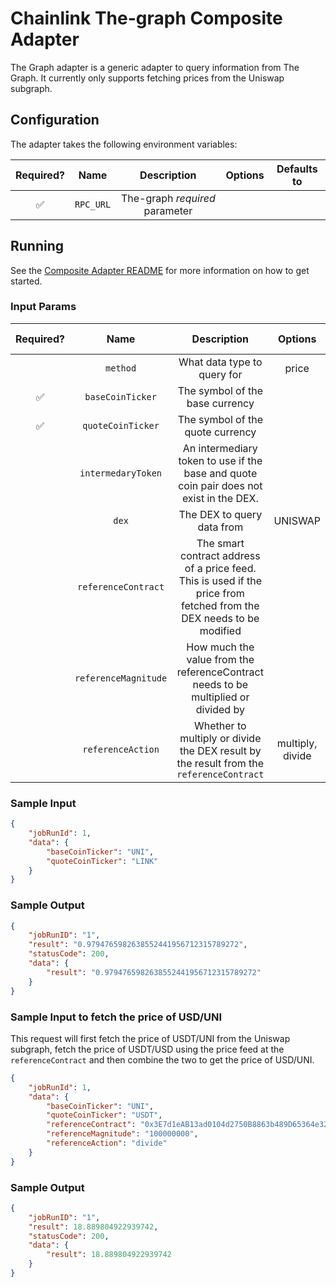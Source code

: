 # Chainlink The-graph Composite Adapter

The Graph adapter is a generic adapter to query information from The Graph.  It currently only supports fetching prices from the Uniswap subgraph.

## Configuration

The adapter takes the following environment variables:

| Required? |   Name    |         Description          | Options | Defaults to |
| :-------: | :-------: | :--------------------------: | :-----: | :---------: |
|    ✅     | `RPC_URL` | The-graph _required_ parameter |         |             |

## Running

See the [Composite Adapter README](../README.md) for more information on how to get started.

### Input Params

| Required? |            Name            |               Description                |       Options       | Defaults to |
| :-------: | :------------------------: | :--------------------------------------: | :-----------------: | :---------: |
|           |       `method`             |   What data type to query for            |        price             |     price        |
|    ✅     |       `baseCoinTicker`      |   The symbol of the base currency       |                     |             |
|    ✅     |       `quoteCoinTicker`     |   The symbol of the quote currency      |                     |             |
|         |       `intermedaryToken`      |   An intermediary token to use if the base and quote coin pair does not exist in the DEX.       |                     |      WETH       |
|           |       `dex`                |   The DEX to query data from             |   UNISWAP           |   UNISWAP   |    
|           | `referenceContract`         |   The smart contract address of a price feed.  This is used if the price from fetched from the DEX needs to be modified    | |             |
|           | `referenceMagnitude`  |   How much the value from the referenceContract needs to be multiplied or divided by    |      |             |
|           | `referenceAction`  |   Whether to multiply or divide the DEX result by the result from the `referenceContract`   |  multiply, divide  |      multiply       |

### Sample Input 

```json
{
    "jobRunId": 1,
    "data": {
        "baseCoinTicker": "UNI",
        "quoteCoinTicker": "LINK"
    }
}
```

### Sample Output

```json
{
    "jobRunID": "1",
    "result": "0.9794765982638552441956712315789272",
    "statusCode": 200,
    "data": {
        "result": "0.9794765982638552441956712315789272"
    }
}
```


### Sample Input to fetch the price of USD/UNI

This request will first fetch the price of USDT/UNI from the Uniswap subgraph, fetch the price of USDT/USD using the price feed at the `referenceContract` and then 
combine the two to get the price of USD/UNI.


```json
{
    "jobRunId": 1,
    "data": {
        "baseCoinTicker": "UNI",
        "quoteCoinTicker": "USDT",
        "referenceContract": "0x3E7d1eAB13ad0104d2750B8863b489D65364e32D",
        "referenceMagnitude": "100000000",
        "referenceAction": "divide"
    }
}
```

### Sample Output

```json
{
    "jobRunID": "1",
    "result": 18.889804922939742,
    "statusCode": 200,
    "data": {
        "result": 18.889804922939742
    }
}
```
